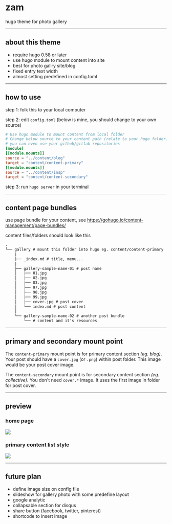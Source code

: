 # zam
hugo theme for photo gallery

---

## about this theme

- require hugo 0.58 or later
- use hugo module to mount content into site
- best for photo gallry site/blog
- fixed entry text width
- almost setting predefined in config.toml

---

## how to use

step 1: folk this to your local computer

step 2: edit `config.toml` (below is mine, you should change to your own source)

```toml
# Use hugo module to mount content from local folder
# Change below source to your content path (relate to your hugo folder)
# you can even use your github/gitlab repositories
[module]
[[module.mounts]]
source = "../content/blog"
target = "content/content-primary"
[[module.mounts]]
source = "../content/insp"
target = "content/content-secondary"
```

step 3: run `hugo server` in your terminal

---

## content page bundles

use page bundle for your content, see https://gohugo.io/content-management/page-bundles/

content files/folders should look like this

```txt
.
└── gallery # mount this folder into hugo eg. content/content-primary
    |
    ├── _index.md # title, menu...
    |
    ├── gallery-sample-name-01 # post name
    │   ├── 01.jpg
    │   ├── 02.jpg
    │   ├── 03.jpg
    │   ├── 97.jpg
    │   ├── 98.jpg
    │   ├── 99.jpg
    │   ├── cover.jpg # post cover
    │   └── index.md # post content
    |
    └── gallery-sample-name-02 # another post bundle
        └── # content and it's resources
```

---

## primary and secondary mount point

The `content-primary` mount point is for primary content section *(eg. blog)*. Your post should have a `cover.jpg` (or `.png`) within post folder. This image would be your post cover image.

The `content-secondary` mount point is for secondary content section *(eg. collective)*. You don't need `cover.*` image. It uses the first image in folder for post cover.

---

## preview

### home page

![](https://res.cloudinary.com/khongdangky/image/upload/v1571914352/blog/nghichngom/home1_osppov.jpg)

### primary content list style

![](https://res.cloudinary.com/khongdangky/image/upload/v1571914352/blog/nghichngom/page1_vv6qyy.jpg)

---

## future plan

- define image size on config file
- slideshow for gallery photo with some predefine layout
- google analytic
- collapsable section for disqus
- share button (facebook, twitter, pinterest)
- shortcode to insert image
